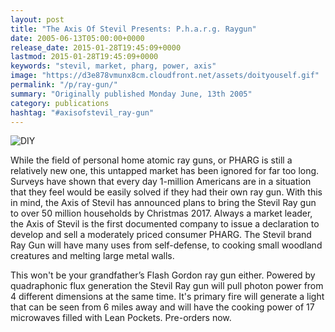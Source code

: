 ```yaml
---
layout: post
title: "The Axis Of Stevil Presents: P.h.a.r.g. Raygun"
date: 2005-06-13T05:00:00+0000
release_date: 2015-01-28T19:45:09+0000
lastmod: 2015-01-28T19:45:09+0000
keywords: "stevil, market, pharg, power, axis"
image: "https://d3e878vmunx8cm.cloudfront.net/assets/doityouself.gif"
permalink: "/p/ray-gun/"
summary: "Originally published Monday June, 13th 2005"
category: publications
hashtag: "#axisofstevil_ray-gun"
---
```


[id_1]: https://d3e878vmunx8cm.cloudfront.net/assets/doityouself.gif "DIY"
![DIY][id_1]

While the field of personal home atomic ray guns, or PHARG is still a relatively new one, this untapped market has been ignored for far too long. Surveys have shown that every day 1-million Americans are in a situation that they feel would be easily solved if they had their own ray gun. With this in mind, the Axis of Stevil has announced plans to bring the Stevil Ray gun to over 50 million households by Christmas 2017. Always a market leader, the Axis of Stevil is the first documented company to issue a declaration to develop and sell a moderately priced consumer PHARG. The Stevil brand Ray Gun will have many uses from self-defense, to cooking small woodland creatures and melting large metal walls.

This won't be your grandfather’s Flash Gordon ray gun either. Powered by quadraphonic flux generation the Stevil Ray gun will pull photon power from 4 different dimensions at the same time. It's primary fire will generate a light that can be seen from 6 miles away and will have the cooking power of 17 microwaves filled with Lean Pockets. Pre-orders now.
